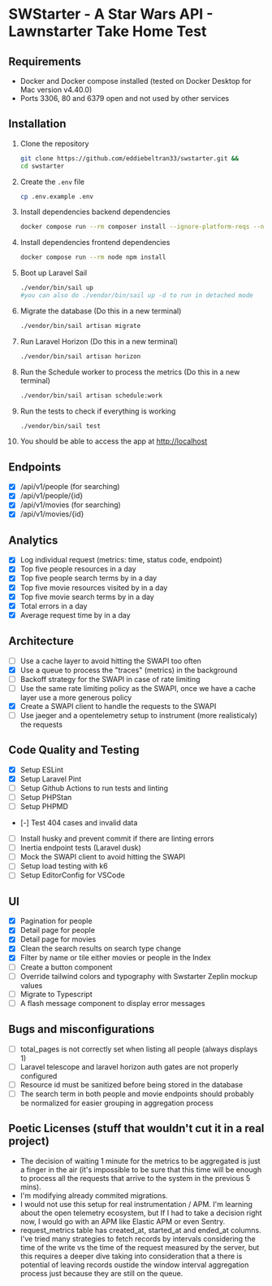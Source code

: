 # SWStarter - A Star Wars API - Lawnstarter Take Home Test

## Requirements

- Docker and Docker compose installed (tested on Docker Desktop for Mac version v4.40.0)
- Ports 3306, 80 and 6379 open and not used by other services

## Installation

1. Clone the repository
    ```bash
    git clone https://github.com/eddiebeltran33/swstarter.git &&
    cd swstarter
    ```
2. Create the `.env` file

    ```bash
    cp .env.example .env
    ```

3. Install dependencies backend dependencies

    ```bash
    docker compose run --rm composer install --ignore-platform-reqs --no-interaction --prefer-dist --no-scripts
    ```

4. Install dependencies frontend dependencies
    ```bash
    docker compose run --rm node npm install
    ```
5. Boot up Laravel Sail
    ```bash
    ./vendor/bin/sail up
    #you can also do ./vendor/bin/sail up -d to run in detached mode
    ```
6. Migrate the database (Do this in a new terminal)
    ```bash
    ./vendor/bin/sail artisan migrate
    ```
7. Run Laravel Horizon (Do this in a new terminal)
    ```bash
    ./vendor/bin/sail artisan horizon
    ```
8. Run the Schedule worker to process the metrics (Do this in a new terminal)
    ```bash
    ./vendor/bin/sail artisan schedule:work
    ```
9. Run the tests to check if everything is working
    ```bash
    ./vendor/bin/sail test
    ```
10. You should be able to access the app at [http://localhost](http://localhost)

## Endpoints

- [x] /api/v1/people (for searching)
- [x] /api/v1/people/{id}
- [x] /api/v1/movies (for searching)
- [x] /api/v1/movies/{id}

## Analytics

- [x] Log individual request (metrics: time, status code, endpoint)
- [x] Top five people resources in a day
- [x] Top five people search terms by in a day
- [x] Top five movie resources visited by in a day
- [x] Top five movie search terms by in a day
- [x] Total errors in a day
- [x] Average request time by in a day

## Architecture

- [ ] Use a cache layer to avoid hitting the SWAPI too often
- [x] Use a queue to process the "traces" (metrics) in the background
- [ ] Backoff strategy for the SWAPI in case of rate limiting
- [ ] Use the same rate limiting policy as the SWAPI, once we have a cache layer use a more generous policy
- [x] Create a SWAPI client to handle the requests to the SWAPI
- [ ] Use jaeger and a opentelemetry setup to instrument (more realisticaly) the requests

## Code Quality and Testing

- [x] Setup ESLint
- [x] Setup Laravel Pint
- [ ] Setup Github Actions to run tests and linting
- [ ] Setup PHPStan
- [ ] Setup PHPMD
- [-] Test 404 cases and invalid data
- [ ] Install husky and prevent commit if there are linting errors
- [ ] Inertia endpoint tests (Laravel dusk)
- [ ] Mock the SWAPI client to avoid hitting the SWAPI
- [ ] Setup load testing with k6
- [ ] Setup EditorConfig for VSCode

## UI

- [x] Pagination for people
- [x] Detail page for people
- [x] Detail page for movies
- [x] Clean the search results on search type change
- [x] Filter by name or tile either movies or people in the Index
- [ ] Create a button component
- [ ] Override tailwind colors and typography with Swstarter Zeplin mockup values
- [ ] Migrate to Typescript
- [ ] A flash message component to display error messages

## Bugs and misconfigurations

- [ ] total_pages is not correctly set when listing all people (always displays 1)
- [ ] Laravel telescope and laravel horizon auth gates are not properly configured
- [ ] Resource id must be sanitized before being stored in the database
- [ ] The search term in both people and movie endpoints should probably be normalized for easier grouping in
      aggregation process

## Poetic Licenses (stuff that wouldn't cut it in a real project)

- The decision of waiting 1 minute for the metrics to be aggregated is just a finger in the air (it's impossible to be
  sure that this time will be enough to process all the requests that arrive to the system in the previous 5 mins).
- I'm modifying already commited migrations.
- I would not use this setup for real instrumentation / APM. I'm learning about the open telemetry
  ecosystem, but If I had to take a decision right now, I would go with an APM like Elastic APM or even Sentry.
- request_metrics table has created_at, started_at and ended_at columns. I've tried many strategies to fetch records
  by intervals considering the time of the write vs the time of the request measured by the server, but this requires
  a deeper dive taking into consideration that a there is potential of leaving records oustide the window interval
  aggregation process just because they are still on the queue.

